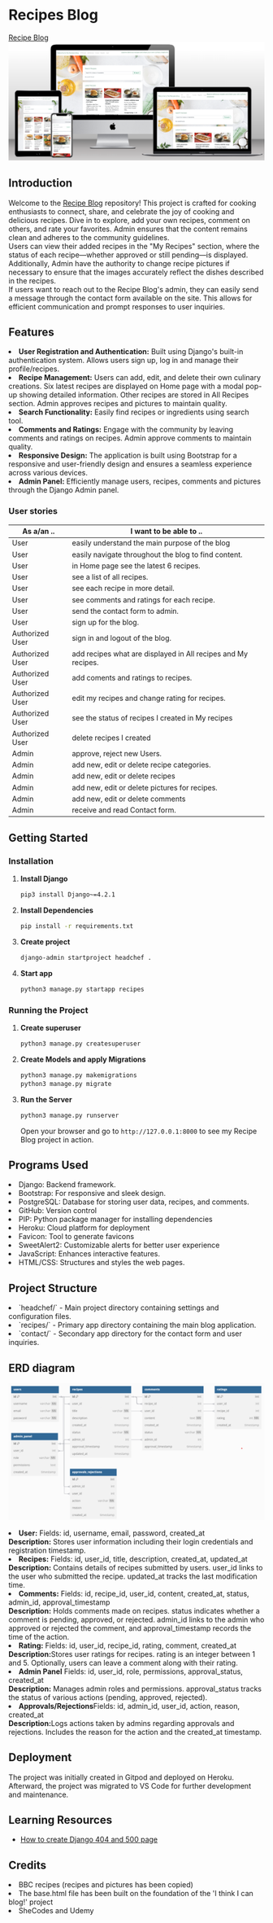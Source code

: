 # Recipes Blog 

[Recipe Blog](https://django-recipes-blog-489bc206e230.herokuapp.com/)<br>
<img src="readMe images\Screenshot 2025-02-05 at 20.39.22.png">

## Introduction

Welcome to the [Recipe Blog](https://django-recipes-blog-489bc206e230.herokuapp.com/) repository! This project is crafted for cooking enthusiasts to connect, share, and celebrate the joy of cooking and delicious recipes. Dive in to explore, add your own recipes, comment on others, and rate your favorites. Admin ensures that the content remains clean and adheres to the community guidelines.<br>Users can view their added recipes in the "My Recipes" section, where the status of each recipe—whether approved or still pending—is displayed. Additionally, Admin have the authority to change recipe pictures if necessary to ensure that the images accurately reflect the dishes described in the recipes.<br>If users want to reach out to the Recipe Blog's admin, they can easily send a message through the contact form available on the site. This allows for efficient communication and prompt responses to user inquiries.

## Features
<li><strong>User Registration and Authentication:</strong> Built using Django's built-in authentication system. Allows users sign up, log in and manage their profile/recipes.</li>

<li><strong>Recipe Management:</strong> Users can add, edit, and delete their own culinary creations. Six latest recipes are displayed on Home page with a modal pop-up showing detailed information. Other recipes are stored in All Recipes section. Admin approves recipes and pictures to maintain quality.</li>

<li><strong>Search Functionality:</strong> Easily find recipes or ingredients using search tool.</li>

<li><strong>Comments and Ratings:</strong> Engage with the community by leaving comments and ratings on recipes. Admin approve comments to maintain quality.</li>

<li><strong>Responsive Design:</strong> The application is built using Bootstrap for a responsive and user-friendly design and ensures a seamless experience across various devices.</li>

<li><strong>Admin Panel:</strong> Efficiently manage users, recipes, comments and pictures through the Django Admin panel.</li>

### User stories
As a/an .. | I want to be able to ..
--------|------------------------
User | easily understand the main purpose of the blog 
User | easily navigate throughout the blog to find content.
User | in Home page see the latest 6 recipes.
User | see a list of all recipes.
User | see each recipe in more detail.
User | see comments and ratings for each recipe.
User | send the contact form to admin.
User | sign up for the blog.
Authorized User | sign in and logout of the blog.
Authorized User | add recipes what are displayed in All recipes and My recipes.
Authorized User | add coments and ratings to recipes.
Authorized User | edit my recipes and change rating for recipes.
Authorized User | see the status of recipes I created in My recipes
Authorized User | delete recipes I created
Admin | approve, reject new Users.
Admin | add new, edit or delete recipe categories.
Admin | add new, edit or delete recipes
Admin | add new, edit or delete pictures for recipes.
Admin | add new, edit or delete comments
Admin | receive and read Contact form. 

## Getting Started


### Installation

1. **Install Django**

    ```bash
    pip3 install Django~=4.2.1
    ```

2. **Install Dependencies**
    ```bash
    pip install -r requirements.txt
    ```

3. **Create project**
    ```bash
    django-admin startproject headchef .
    ```
4. **Start app**
    ```bash
    python3 manage.py startapp recipes
    ```

### Running the Project
1. **Create superuser**
    ```bash
    python3 manage.py createsuperuser
    ```

2. **Create Models and apply Migrations**
    ```bash
    python3 manage.py makemigrations
    python3 manage.py migrate
    ```

3. **Run the Server**
    ```bash
    python3 manage.py runserver
    ```
    Open your browser and go to `http://127.0.0.1:8000` to see my Recipe Blog project in action.

## Programs Used
<li>Django: Backend framework.</li>
<li>Bootstrap: For responsive and sleek design.</li>
<li>PostgreSQL: Database for storing user data, recipes, and comments.</li>
<li>GitHub: Version control</li>
<li>PIP: Python package manager for installing dependencies</li>
<li>Heroku: Cloud platform for deployment</li>
<li>Favicon: Tool to generate favicons</li>
<li>SweetAlert2: Customizable alerts for better user experience</li>
<li>JavaScript: Enhances interactive features.</li>
<li>HTML/CSS: Structures and styles the web pages.
</li>

## Project Structure
<li>`headchef/` - Main project directory containing settings and configuration files.</li>
<li>`recipes/` - Primary app directory containing the main blog application.</li>
<li>`contact/` - Secondary app directory for the contact form and user inquiries.</li>

## ERD diagram 
<img src="readMe images\diagramma.png"><br>
<li><strong>User:</strong> Fields: id, username, email, password, created_at<br>
<strong>Description:</strong> Stores user information including their login credentials and registration timestamp.</li>
<li><strong>Recipes:</strong> Fields: id, user_id, title, description, created_at, updated_at <br>
<strong>Description:</strong> Contains details of recipes submitted by users. user_id links to the user who submitted the recipe. updated_at tracks the last modification time.</li>
<li><strong>Comments:</strong> Fields: id, recipe_id, user_id, content, created_at, status, admin_id, approval_timestamp<br>
<strong>Description:</strong> Holds comments made on recipes. status indicates whether a comment is pending, approved, or rejected. admin_id links to the admin who approved or rejected the comment, and approval_timestamp records the time of the action.</li>
<li><strong>Rating:</strong> Fields: id, user_id, recipe_id, rating, comment, created_at<br>
<strong>Description:</strong>Stores user ratings for recipes. rating is an integer between 1 and 5. Optionally, users can leave a comment along with their rating.</li>
<li><strong>Admin Panel</strong> Fields: id, user_id, role, permissions, approval_status, created_at <br>
<strong>Description:</strong> Manages admin roles and permissions. approval_status tracks the status of various actions (pending, approved, rejected).</li>
<li><strong>Approvals/Rejections</strong>Fields: id, admin_id, user_id, action, reason, created_at<br>
<strong>Description:</strong>Logs actions taken by admins regarding approvals and rejections. Includes the reason for the action and the created_at timestamp.

## Deployment
The project was initially created in Gitpod and deployed on Heroku. Afterward, the project was migrated to VS Code for further development and maintenance.

## Learning Resources

- [How to create Django 404 and 500 page](https://learndjango.com/tutorials/customizing-django-404-and-500-error-pages)

## Credits
<li>BBC recipes (recipes and pictures has been copied)</li>
<li> The base.html file has been built on the foundation of the 'I think I can blog!' project
<li>SheCodes and Udemy
